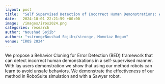```yaml
---
layout: post
title:  "Self Supervised Detection of Incorrect Human Demonstrations: A Path Toward Safe Imitation Learning by Robots in the Wild"
date:   2024-10-01 22:21:59 +00:00
image:  /images/iros2024.png
categories: research
author: "Noushad Sojib"
authors: "<strong>Noushad Sojib</strong>, Momotaz Begum"
venue: "IROS 2024" 
---
```

We propose a Behavior Cloning for Error Detection (BED) framework that can detect incorrect human demonstrations in a self-supervised manner. With lay users demonstration we show that using our method robots can learn to avoid unsafe behaviors. We demonstrate the effectiveness of our method in RoboSuite simulation and with a Sawyer robot.
